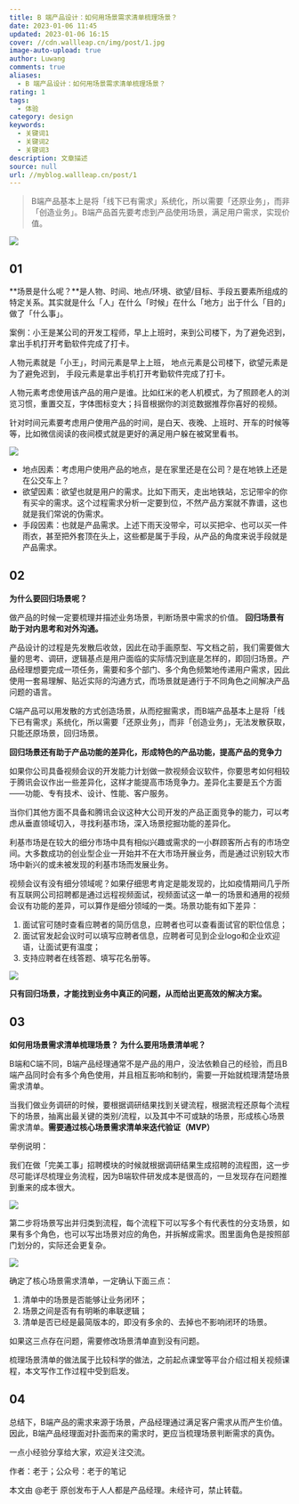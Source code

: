 ```yaml
---
title: B 端产品设计：如何用场景需求清单梳理场景？
date: 2023-01-06 11:45
updated: 2023-01-06 16:15
cover: //cdn.wallleap.cn/img/post/1.jpg
image-auto-upload: true
author: Luwang
comments: true
aliases:
  - B 端产品设计：如何用场景需求清单梳理场景？
rating: 1
tags:
  - 体验
category: design
keywords:
  - 关键词1
  - 关键词2
  - 关键词3
description: 文章描述
source: null
url: //myblog.wallleap.cn/post/1
---
```


> B端产品基本上是将「线下已有需求」系统化，所以需要「还原业务」，而非「创造业务」。B端产品首先要考虑到产品使用场景，满足用户需求，实现价值。

![](https://cdn.wallleap.cn/img/pic/illustrtion/202301061615870.jpeg)

## 01

**场景是什么呢？**是人物、时间、地点/环境、欲望/目标、手段五要素所组成的特定关系。其实就是什么「人」在什么「时候」在什么「地方」出于什么「目的」做了「什么事」。

案例：小王是某公司的开发工程师，早上上班时，来到公司楼下，为了避免迟到，拿出手机打开考勤软件完成了打卡。

人物元素就是「小王」，时间元素是早上上班， 地点元素是公司楼下，欲望元素是为了避免迟到， 手段元素是拿出手机打开考勤软件完成了打卡。

人物元素考虑使用该产品的用户是谁。比如红米的老人机模式，为了照顾老人的浏览习惯，重置交互，字体图标变大；抖音根据你的浏览数据推荐你喜好的视频。

针对时间元素要考虑用户使用产品的时间，是白天、夜晚、上班时、开车的时候等等，比如微信阅读的夜间模式就是更好的满足用户躲在被窝里看书。

![](https://cdn.wallleap.cn/img/pic/illustrtion/202301061615872.jpeg)

- 地点因素：考虑用户使用产品的地点，是在家里还是在公司？是在地铁上还是在公交车上？
- 欲望因素：欲望也就是用户的需求。比如下雨天，走出地铁站，忘记带伞的你有买伞的需求。这个过程需求分析一定要到位，不然产品方案就不靠谱，这也就是我们常说的伪需求。
- 手段因素：也就是产品需求。上述下雨天没带伞，可以买把伞、也可以买一件雨衣，甚至把外套顶在头上，这些都是属于手段，从产品的角度来说手段就是产品需求。

## 02

**为什么要回归场景呢？**

做产品的时候一定要梳理并描述业务场景，判断场景中需求的价值。 **回归场景有助于对内思考和对外沟通。**

产品设计的过程是先发散后收敛，因此在动手画原型、写文档之前，我们需要做大量的思考、调研，逻辑基点是用户面临的实际情况到底是怎样的，即回归场景。产品经理想要完成一项任务，需要和多个部门、多个角色频繁地传递用户需求，因此使用一套易理解、贴近实际的沟通方式，而场景就是通行于不同角色之间解决产品问题的语言。

C端产品可以用发散的方式创造场景，从而挖掘需求，而B端产品基本上是将「线下已有需求」系统化，所以需要「还原业务」，而非「创造业务」，无法发散获取，只能还原场景，回归场景。

**回归场景还有助于产品功能的差异化，形成特色的产品功能，提高产品的竞争力**

如果你公司具备视频会议的开发能力计划做一款视频会议软件，你要思考如何相较于腾讯会议作出一些差异化，这样才能提高市场竞争力。差异化主要是五个方面——功能、专有技术、设计、性能、客户服务。

当你们其他方面不具备和腾讯会议这种大公司开发的产品正面竞争的能力，可以考虑从垂直领域切入，寻找利基市场，深入场景挖掘功能的差异化。

利基市场是在较大的细分市场中具有相似兴趣或需求的一小群顾客所占有的市场空间。大多数成功的创业型企业一开始并不在大市场开展业务，而是通过识别较大市场中新兴的或未被发现的利基市场而发展业务。

视频会议有没有细分领域呢？如果仔细思考肯定是能发现的，比如疫情期间几乎所有互联网公司招聘都是通过远程视频面试，视频面试这一单一的场景和通用的视频会议有功能的差异，可以算作是细分领域的一类。场景功能有如下差异：

1. 面试官可随时查看应聘者的简历信息，应聘者也可以查看面试官的职位信息；
2. 面试官发起会议时可以填写应聘者信息，应聘者可见到企业logo和企业欢迎语，让面试更有温度；
3. 支持应聘者在线答题、填写花名册等。

![](https://cdn.wallleap.cn/img/pic/illustrtion/202301061615873.png)

**只有回归场景，才能找到业务中真正的问题，从而给出更高效的解决方案。**

## 03

**如何用场景需求清单梳理场景？ 为什么要用场景清单呢？**

B端和C端不同，B端产品经理通常不是产品的用户，没法依赖自己的经验，而且B端产品同时会有多个角色使用，并且相互影响和制约，需要一开始就梳理清楚场景需求清单。

当我们做业务调研的时候，要根据调研结果找到关键流程，根据流程还原每个流程下的场景，抽离出最关键的类别/流程，以及其中不可或缺的场景，形成核心场景需求清单。**需要通过核心场景需求清单来迭代验证（MVP）**

举例说明：

我们在做「完美工事」招聘模块的时候就根据调研结果生成招聘的流程图，这一步尽可能详尽梳理业务流程，因为B端软件研发成本是很高的，一旦发现存在问题推到重来的成本很大。

![](https://cdn.wallleap.cn/img/pic/illustrtion/202301061615874.png)

第二步将场景写出并归类到流程，每个流程下可以写多个有代表性的分支场景，如果有多个角色，也可以写出场景对应的角色，并拆解成需求。图里面角色是按照部门划分的，实际还会更复杂。

![](https://cdn.wallleap.cn/img/pic/illustrtion/202301061615875.jpeg)

确定了核心场景需求清单，一定确认下面三点：

1. 清单中的场景是否能够让业务闭环；
2. 场景之间是否有有明晰的串联逻辑；
3. 清单是否已经是最简版本的，即没有多余的、去掉也不影响闭环的场景。

如果这三点存在问题，需要修改场景清单直到没有问题。

梳理场景清单的做法属于比较科学的做法，之前起点课堂等平台介绍过相关视频课程，本文写作工作过程中受到启发。

## 04

总结下，B端产品的需求来源于场景，产品经理通过满足客户需求从而产生价值。因此，B端产品经理面对扑面而来的需求时，更应当梳理场景判断需求的真伪。

一点小经验分享给大家，欢迎关注交流。

作者：老于；公众号：老于的笔记

本文由 @老于 原创发布于人人都是产品经理。未经许可，禁止转载。
